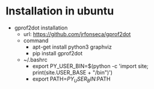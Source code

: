 # Installation in ubuntu

- gprof2dot installation
    - url: https://github.com/jrfonseca/gprof2dot
    - command
        - apt-get install python3 graphviz
        - pip install gprof2dot
    - ~/.bashrc
        - export PY_USER_BIN=$(python -c 'import site; print(site.USER_BASE + "/bin")')
        - export PATH=$PY_USER_BIN:$PATH



